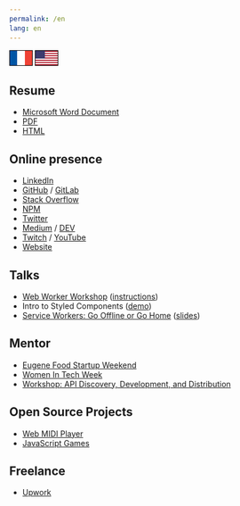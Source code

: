 ```yaml
---
permalink: /en
lang: en
---
```


![french](./assets/images/french-flag.png "Click here for French version.") ![english](./assets/images/us-flag.png "Click here for English version.")

## Resume

- [Microsoft Word Document](https://yvesgurcan.com/resume.docx)
- [PDF](https://yvesgurcan.com/resume.pdf)
- [HTML](https://stackoverflow.com/cv/yvesgurcan)

## Online presence

- [LinkedIn](https://linkedin.com/in/yvesgurcan)
- [GitHub](https://github.com/yvesgurcan) / [GitLab](https://gitlab.com/yvesgurcan)
- [Stack Overflow](https://stackoverflow.com/users/11439562/yves-gurcan)
- [NPM](https://www.npmjs.com/~yvesgurcan)
- [Twitter](https://twitter.com/yvesgurcan)
- [Medium](https://medium.com/@yvesgurcan) / [DEV](https://dev.to/yvesgurcan)
- [Twitch](https://www.twitch.tv/yves_gurcan/videos) / [YouTube](https://www.youtube.com/channel/UCmNgbt5GFQfdwPOKaJ-NHYw/videos)
- [Website](https://yvesgurcan.com/)

## Talks

- [Web Worker Workshop](https://www.meetup.com/Elm-Eug/events/gnzgkryzpbcb/) ([instructions](https://github.com/yvesgurcan/workers/tree/master/workshop))
- Intro to Styled Components ([demo](https://styled.yvesgurcan.com/))
- [Service Workers: Go Offline or Go Home](https://www.meetup.com/eugenewebdevs/events/261941044/) ([slides](https://slides.com/yvesgurcan/sw#/))

## Mentor

- [Eugene Food Startup Weekend](http://communities.techstars.com/usa/eugene/startup-weekend/14837)
- [Women In Tech Week](https://redefiningwomenintech.com/event/women-in-tech-week-oct-21-25)
- [Workshop: API Discovery, Development, and Distribution](https://www.meetup.com/eugenewebdevs/events/260157602/)

## Open Source Projects

- [Web MIDI Player](https://midi.yvesgurcan.com)
- [JavaScript Games](https://games.yvesgurcan.com)

## Freelance

- [Upwork](https://www.upwork.com/o/profiles/users/~01597447d3d6d1ea57/)
